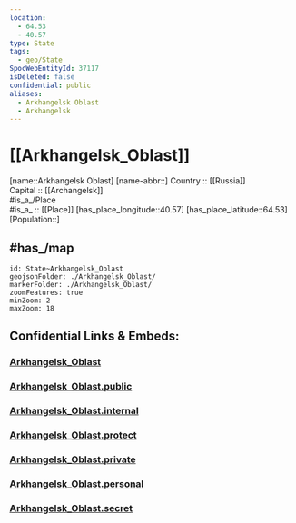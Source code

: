 ```yaml
---
location:
  - 64.53
  - 40.57
type: State
tags:
  - geo/State
SpocWebEntityId: 37117
isDeleted: false
confidential: public
aliases:
  - Arkhangelsk Oblast
  - Arkhangelsk
---
```


# [[Arkhangelsk_Oblast]] 

[name::Arkhangelsk Oblast] 
[name-abbr::] 
Country :: [[Russia]]  
Capital :: [[Archangelsk]]  
#is_a_/Place  
#is_a_ :: [[Place]] 
[has_place_longitude::40.57] 
[has_place_latitude::64.53] 
[Population::] 

## #has_/map  

```leaflet
id: State~Arkhangelsk_Oblast
geojsonFolder: ./Arkhangelsk_Oblast/
markerFolder: ./Arkhangelsk_Oblast/
zoomFeatures: true 
minZoom: 2 
maxZoom: 18
```


## Confidential Links & Embeds: 

### [Arkhangelsk_Oblast](/_Standards/Earth/Continent/Europe/Europe~East/Russia/Russia~NorthWest/Arkhangelsk_Oblast.md) 

### [Arkhangelsk_Oblast.public](/_public/Earth/Continent/Europe/Europe~East/Russia/Russia~NorthWest/Arkhangelsk_Oblast.public.md) 

### [Arkhangelsk_Oblast.internal](/_internal/Earth/Continent/Europe/Europe~East/Russia/Russia~NorthWest/Arkhangelsk_Oblast.internal.md) 

### [Arkhangelsk_Oblast.protect](/_protect/Earth/Continent/Europe/Europe~East/Russia/Russia~NorthWest/Arkhangelsk_Oblast.protect.md) 

### [Arkhangelsk_Oblast.private](/_private/Earth/Continent/Europe/Europe~East/Russia/Russia~NorthWest/Arkhangelsk_Oblast.private.md) 

### [Arkhangelsk_Oblast.personal](/_personal/Earth/Continent/Europe/Europe~East/Russia/Russia~NorthWest/Arkhangelsk_Oblast.personal.md) 

### [Arkhangelsk_Oblast.secret](/_secret/Earth/Continent/Europe/Europe~East/Russia/Russia~NorthWest/Arkhangelsk_Oblast.secret.md)

